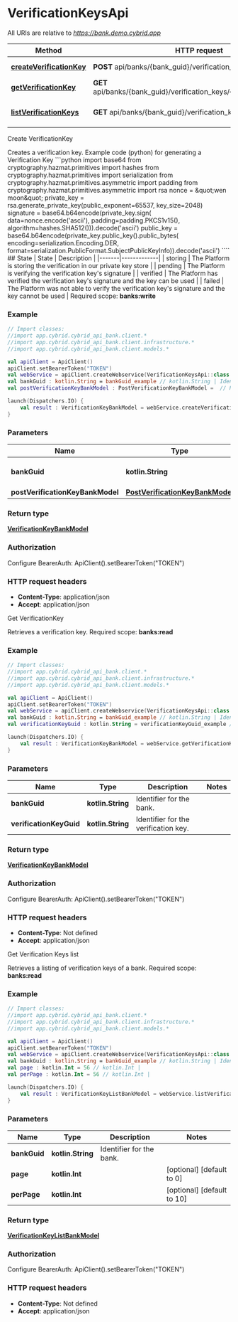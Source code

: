 # VerificationKeysApi

All URIs are relative to *https://bank.demo.cybrid.app*

Method | HTTP request | Description
------------- | ------------- | -------------
[**createVerificationKey**](VerificationKeysApi.md#createVerificationKey) | **POST** api/banks/{bank_guid}/verification_keys | Create VerificationKey
[**getVerificationKey**](VerificationKeysApi.md#getVerificationKey) | **GET** api/banks/{bank_guid}/verification_keys/{verification_key_guid} | Get VerificationKey
[**listVerificationKeys**](VerificationKeysApi.md#listVerificationKeys) | **GET** api/banks/{bank_guid}/verification_keys | Get Verification Keys list



Create VerificationKey

Creates a verification key.   Example code (python) for generating a Verification Key  &#x60;&#x60;&#x60;python import base64  from cryptography.hazmat.primitives import hashes from cryptography.hazmat.primitives import serialization from cryptography.hazmat.primitives.asymmetric import padding from cryptography.hazmat.primitives.asymmetric import rsa  nonce &#x3D; \&quot;wen moon\&quot; private_key &#x3D; rsa.generate_private_key(public_exponent&#x3D;65537, key_size&#x3D;2048) signature &#x3D; base64.b64encode(private_key.sign(     data&#x3D;nonce.encode(&#39;ascii&#39;), padding&#x3D;padding.PKCS1v15(), algorithm&#x3D;hashes.SHA512())).decode(&#39;ascii&#39;) public_key &#x3D; base64.b64encode(private_key.public_key().public_bytes(     encoding&#x3D;serialization.Encoding.DER, format&#x3D;serialization.PublicFormat.SubjectPublicKeyInfo)).decode(&#39;ascii&#39;) &#x60;&#x60;&#x60;&#x60;  ## State  | State | Description | |-------|-------------| | storing | The Platform is storing the verification in our private key store | | pending | The Platform is verifying the verification key&#39;s signature | | verified | The Platform has verified the verification key&#39;s signature and the key can be used | | failed | The Platform was not able to verify the verification key&#39;s signature and the key cannot be used |    Required scope: **banks:write**

### Example
```kotlin
// Import classes:
//import app.cybrid.cybrid_api_bank.client.*
//import app.cybrid.cybrid_api_bank.client.infrastructure.*
//import app.cybrid.cybrid_api_bank.client.models.*

val apiClient = ApiClient()
apiClient.setBearerToken("TOKEN")
val webService = apiClient.createWebservice(VerificationKeysApi::class.java)
val bankGuid : kotlin.String = bankGuid_example // kotlin.String | Identifier for the bank.
val postVerificationKeyBankModel : PostVerificationKeyBankModel =  // PostVerificationKeyBankModel | 

launch(Dispatchers.IO) {
    val result : VerificationKeyBankModel = webService.createVerificationKey(bankGuid, postVerificationKeyBankModel)
}
```

### Parameters

Name | Type | Description  | Notes
------------- | ------------- | ------------- | -------------
 **bankGuid** | **kotlin.String**| Identifier for the bank. |
 **postVerificationKeyBankModel** | [**PostVerificationKeyBankModel**](PostVerificationKeyBankModel.md)|  |

### Return type

[**VerificationKeyBankModel**](VerificationKeyBankModel.md)

### Authorization


Configure BearerAuth:
    ApiClient().setBearerToken("TOKEN")

### HTTP request headers

 - **Content-Type**: application/json
 - **Accept**: application/json


Get VerificationKey

Retrieves a verification key.  Required scope: **banks:read**

### Example
```kotlin
// Import classes:
//import app.cybrid.cybrid_api_bank.client.*
//import app.cybrid.cybrid_api_bank.client.infrastructure.*
//import app.cybrid.cybrid_api_bank.client.models.*

val apiClient = ApiClient()
apiClient.setBearerToken("TOKEN")
val webService = apiClient.createWebservice(VerificationKeysApi::class.java)
val bankGuid : kotlin.String = bankGuid_example // kotlin.String | Identifier for the bank.
val verificationKeyGuid : kotlin.String = verificationKeyGuid_example // kotlin.String | Identifier for the verification key.

launch(Dispatchers.IO) {
    val result : VerificationKeyBankModel = webService.getVerificationKey(bankGuid, verificationKeyGuid)
}
```

### Parameters

Name | Type | Description  | Notes
------------- | ------------- | ------------- | -------------
 **bankGuid** | **kotlin.String**| Identifier for the bank. |
 **verificationKeyGuid** | **kotlin.String**| Identifier for the verification key. |

### Return type

[**VerificationKeyBankModel**](VerificationKeyBankModel.md)

### Authorization


Configure BearerAuth:
    ApiClient().setBearerToken("TOKEN")

### HTTP request headers

 - **Content-Type**: Not defined
 - **Accept**: application/json


Get Verification Keys list

Retrieves a listing of verification keys of a bank.  Required scope: **banks:read**

### Example
```kotlin
// Import classes:
//import app.cybrid.cybrid_api_bank.client.*
//import app.cybrid.cybrid_api_bank.client.infrastructure.*
//import app.cybrid.cybrid_api_bank.client.models.*

val apiClient = ApiClient()
apiClient.setBearerToken("TOKEN")
val webService = apiClient.createWebservice(VerificationKeysApi::class.java)
val bankGuid : kotlin.String = bankGuid_example // kotlin.String | Identifier for the bank.
val page : kotlin.Int = 56 // kotlin.Int | 
val perPage : kotlin.Int = 56 // kotlin.Int | 

launch(Dispatchers.IO) {
    val result : VerificationKeyListBankModel = webService.listVerificationKeys(bankGuid, page, perPage)
}
```

### Parameters

Name | Type | Description  | Notes
------------- | ------------- | ------------- | -------------
 **bankGuid** | **kotlin.String**| Identifier for the bank. |
 **page** | **kotlin.Int**|  | [optional] [default to 0]
 **perPage** | **kotlin.Int**|  | [optional] [default to 10]

### Return type

[**VerificationKeyListBankModel**](VerificationKeyListBankModel.md)

### Authorization


Configure BearerAuth:
    ApiClient().setBearerToken("TOKEN")

### HTTP request headers

 - **Content-Type**: Not defined
 - **Accept**: application/json

